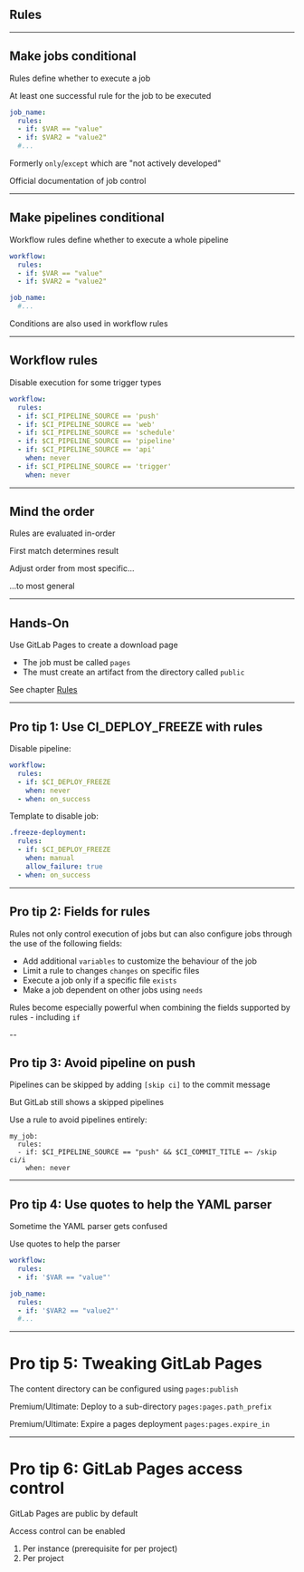 <!-- .slide: id="gitlab_rules" class="vertical-center" -->

<i class="fa-duotone fa-book-section fa-8x fa-duotone-colors" style="float: right; color: grey;"></i>

## Rules

---

## Make jobs conditional

Rules [](https://docs.gitlab.com/ee/ci/yaml/#rules) define whether to execute a job

At least one successful rule for the job to be executed

```yaml
job_name:
  rules:
  - if: $VAR == "value"
  - if: $VAR2 = "value2"
  #...
```

Formerly `only`/`except` [](https://docs.gitlab.com/ee/ci/yaml/#only--except) which are "not actively developed"

Official documentation of job control [](https://docs.gitlab.com/ee/ci/jobs/job_control.html)

---

## Make pipelines conditional

Workflow rules [](https://docs.gitlab.com/ee/ci/yaml/#workflow) define whether to execute a whole pipeline

```yaml
workflow:
  rules:
  - if: $VAR == "value"
  - if: $VAR2 = "value2"

job_name:
  #...
```

Conditions are also used in workflow rules 

---

## Workflow rules

Disable execution for some trigger types

```yaml
workflow:
  rules:
  - if: $CI_PIPELINE_SOURCE == 'push'
  - if: $CI_PIPELINE_SOURCE == 'web'
  - if: $CI_PIPELINE_SOURCE == 'schedule'
  - if: $CI_PIPELINE_SOURCE == 'pipeline'
  - if: $CI_PIPELINE_SOURCE == 'api'
    when: never
  - if: $CI_PIPELINE_SOURCE == 'trigger'
    when: never
```

---

## Mind the order

Rules are evaluated in-order

First match determines result

Adjust order from most specific...

...to most general

---

## Hands-On

Use GitLab Pages to create a download page [](https://docs.gitlab.com/ee/user/project/pages/)

- The job must be called `pages` [](https://docs.gitlab.com/ee/ci/yaml/#pages)
- The must create an artifact from the directory called `public`

See chapter [Rules](/hands-on/2025-05-14/130_rules/exercise/)

---

## Pro tip 1: Use CI_DEPLOY_FREEZE with rules

Disable pipeline:

```yaml
workflow:
  rules:
  - if: $CI_DEPLOY_FREEZE
    when: never
  - when: on_success
```

Template to disable job:

```yaml
.freeze-deployment:
  rules:
  - if: $CI_DEPLOY_FREEZE
    when: manual
    allow_failure: true
  - when: on_success
```

---

## Pro tip 2: Fields for rules

Rules not only control execution of jobs but can also configure jobs through the use of the following fields:

- Add additional `variables` [](https://docs.gitlab.com/ee/ci/yaml/#rulesvariables) to customize the behaviour of the job
- Limit a rule to changes `changes` [](https://docs.gitlab.com/ee/ci/yaml/#ruleschanges) on specific files
- Execute a job only if a specific file `exists` [](https://docs.gitlab.com/ee/ci/yaml/#rulesexists)
- Make a job dependent on other jobs using `needs` [](https://docs.gitlab.com/ee/ci/yaml/#rulesneeds)

Rules become especially powerful when combining the fields supported by rules - including `if`

--

## Pro tip 3: Avoid pipeline on push

Pipelines can be skipped by adding `[skip ci]` to the commit message

But GitLab still shows a skipped pipelines

Use a rule to avoid pipelines entirely:

```
my_job:
  rules:
  - if: $CI_PIPELINE_SOURCE == "push" && $CI_COMMIT_TITLE =~ /skip ci/i
    when: never
```

---

## Pro tip 4: Use quotes to help the YAML parser

Sometime the YAML parser gets confused

Use quotes to help the parser

```yaml
workflow:
  rules:
  - if: '$VAR == "value"'

job_name:
  rules:
  - if: '$VAR2 == "value2"'
  #...
```

---

# Pro tip 5: Tweaking GitLab Pages

The content directory can be configured using `pages:publish` [](https://docs.gitlab.com/ee/ci/yaml/#pagespublish)

Premium/Ultimate: Deploy to a sub-directory `pages:pages.path_prefix` [](https://docs.gitlab.com/ee/ci/yaml/#pagespagespath_prefix)

Premium/Ultimate: Expire a pages deployment `pages:pages.expire_in` [](https://docs.gitlab.com/ee/ci/yaml/#pagespagesexpire_in)

---

# Pro tip 6: GitLab Pages access control

GitLab Pages are public by default

Access control can be enabled

1. Per instance [](https://docs.gitlab.com/ee/administration/pages/index.html#access-control) (prerequisite for per project)
1. Per project [](https://docs.gitlab.com/ee/user/project/pages/pages_access_control.html)
